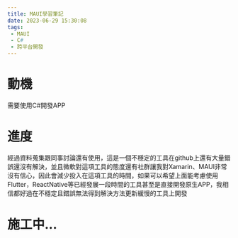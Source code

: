 ```yaml
---
title: MAUI學習筆記
date: 2023-06-29 15:30:08
tags:
 - MAUI
 - C#
 - 跨平台開發
---
```

# 動機

需要使用C#開發APP

# 進度

經過資料蒐集跟同事討論還有使用，這是一個不穩定的工具在github上還有大量錯誤還沒有解決，並且微軟對這項工具的態度還有社群讓我對Xamarin、MAUI非常沒有信心，因此會減少投入在這項工具的時間，如果可以希望上面能考慮使用Flutter，ReactNative等已經發展一段時間的工具甚至是直接開發原生APP，我相信都好過在不穩定且錯誤無法得到解決方法更新緩慢的工具上開發

# 施工中...
